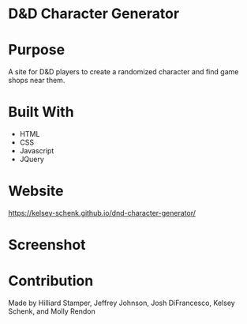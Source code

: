 # D&D Character Generator

# Purpose

A site for D&D players to create a randomized character and find game shops near them.

# Built With

* HTML
* CSS
* Javascript
* JQuery

# Website
https://kelsey-schenk.github.io/dnd-character-generator/

# Screenshot


# Contribution

Made by Hilliard Stamper, Jeffrey Johnson, Josh DiFrancesco, Kelsey Schenk, and Molly Rendon

